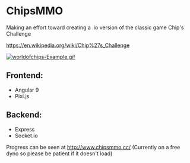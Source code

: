 # ChipsMMO
Making an effort toward creating a .io version of the classic game Chip's Challenge

https://en.wikipedia.org/wiki/Chip%27s_Challenge

[![worldofchips-Example.gif](https://i.postimg.cc/ryjk5LWr/worldofchips-Example.gif)](https://postimg.cc/ThKFXFtd)

## Frontend:
* Angular 9
* Pixi.js
## Backend:
* Express
* Socket.io

Progress can be seen at http://www.chipsmmo.cc/
(Currently on a free dyno so please be patient if it doesn't load)
